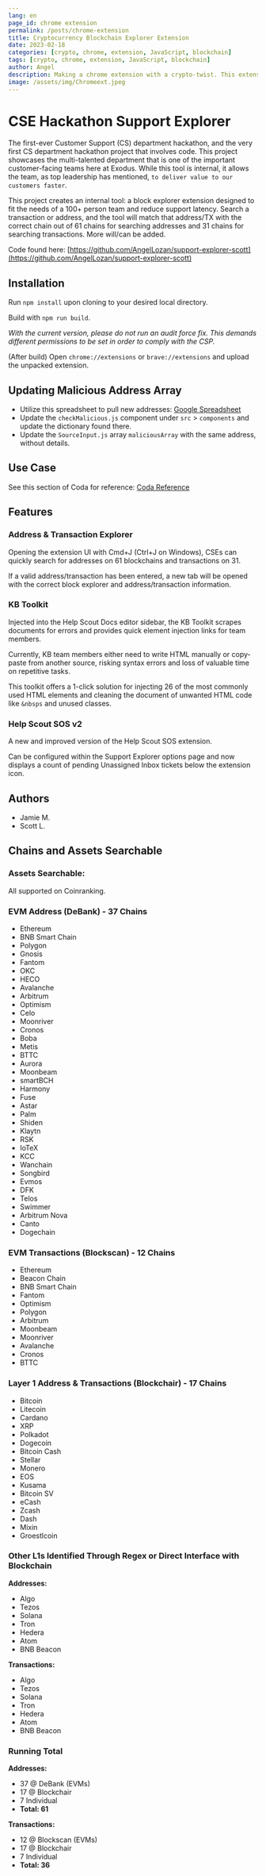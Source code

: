 ```yaml
---
lang: en
page_id: chrome extension
permalink: /posts/chrome-extension
title: Cryptocurrency Blockchain Explorer Extension
date: 2023-02-18
categories: [crypto, chrome, extension, JavaScript, blockchain]
tags: [crypto, chrome, extension, JavaScript, blockchain]
author: Angel
description: Making a chrome extension with a crypto-twist. This extension was meant to aid users in quickly exploring transactions and currencies through aggregation of disparate resources.
image: /assets/img/Chromeext.jpeg
---
```




# CSE Hackathon Support Explorer

The first-ever Customer Support (CS) department hackathon, and the very first CS department hackathon project that involves code. This project showcases the multi-talented department that is one of the important customer-facing teams here at Exodus. While this tool is internal, it allows the team, as top leadership has mentioned, `to deliver value to our customers faster`.

This project creates an internal tool: a block explorer extension designed to fit the needs of a 100+ person team and reduce support latency. Search a transaction or address, and the tool will match that address/TX with the correct chain out of 61 chains for searching addresses and 31 chains for searching transactions. More will/can be added.

Code found here: [https://github.com/AngelLozan/support-explorer-scott](https://github.com/AngelLozan/support-explorer-scott)

## Installation

Run `npm install` upon cloning to your desired local directory.

Build with `npm run build`.

*With the current version, please do not run an audit force fix. This demands different permissions to be set in order to comply with the CSP.*

(After build) Open `chrome://extensions` or `brave://extensions` and upload the unpacked extension.

## Updating Malicious Address Array

- Utilize this spreadsheet to pull new addresses: [Google Spreadsheet](https://docs.google.com/spreadsheets/d/1aAAPyrZgfJcWelhLr3RgGU5qS5Epwa2HhBbGNXrfh74/edit#gid=0)
- Update the `checkMalicious.js` component under `src` > `components` and update the dictionary found there.
- Update the `SourceInput.js` array `maliciousArray` with the same address, without details.

## Use Case

See this section of Coda for reference: [Coda Reference](https://coda.io/d/Customer-Support-Hackathon_deARNEw7ms9/Browser-Extension-Support-Tool_suYtf#_luH-i)

## Features

### Address & Transaction Explorer

Opening the extension UI with Cmd+J (Ctrl+J on Windows), CSEs can quickly search for addresses on 61 blockchains and transactions on 31.

If a valid address/transaction has been entered, a new tab will be opened with the correct block explorer and address/transaction information.

### KB Toolkit

Injected into the Help Scout Docs editor sidebar, the KB Toolkit scrapes documents for errors and provides quick element injection links for team members.

Currently, KB team members either need to write HTML manually or copy-paste from another source, risking syntax errors and loss of valuable time on repetitive tasks.

This toolkit offers a 1-click solution for injecting 26 of the most commonly used HTML elements and cleaning the document of unwanted HTML code like `&nbsps` and unused classes.

### Help Scout SOS v2

A new and improved version of the Help Scout SOS extension.

Can be configured within the Support Explorer options page and now displays a count of pending Unassigned Inbox tickets below the extension icon.

## Authors

- Jamie M.
- Scott L.

## Chains and Assets Searchable

### Assets Searchable:
All supported on Coinranking.

### EVM Address (DeBank) - 37 Chains

- Ethereum
- BNB Smart Chain
- Polygon
- Gnosis
- Fantom
- OKC
- HECO
- Avalanche
- Arbitrum
- Optimism
- Celo
- Moonriver
- Cronos
- Boba
- Metis
- BTTC
- Aurora
- Moonbeam
- smartBCH
- Harmony
- Fuse
- Astar
- Palm
- Shiden
- Klaytn
- RSK
- IoTeX
- KCC
- Wanchain
- Songbird
- Evmos
- DFK
- Telos
- Swimmer
- Arbitrum Nova
- Canto
- Dogechain

### EVM Transactions (Blockscan) - 12 Chains

- Ethereum
- Beacon Chain
- BNB Smart Chain
- Fantom
- Optimism
- Polygon
- Arbitrum
- Moonbeam
- Moonriver
- Avalanche
- Cronos
- BTTC

### Layer 1 Address & Transactions (Blockchair) - 17 Chains

- Bitcoin
- Litecoin
- Cardano
- XRP
- Polkadot
- Dogecoin
- Bitcoin Cash
- Stellar
- Monero
- EOS
- Kusama
- Bitcoin SV
- eCash
- Zcash
- Dash
- Mixin
- Groestlcoin

### Other L1s Identified Through Regex or Direct Interface with Blockchain

**Addresses:**
- Algo
- Tezos
- Solana
- Tron
- Hedera
- Atom
- BNB Beacon

**Transactions:**
- Algo
- Tezos
- Solana
- Tron
- Hedera
- Atom
- BNB Beacon

### Running Total

**Addresses:**
- 37 @ DeBank (EVMs)
- 17 @ Blockchair
- 7 Individual
- **Total: 61**

**Transactions:**
- 12 @ Blockscan (EVMs)
- 17 @ Blockchair
- 7 Individual
- **Total: 36**

